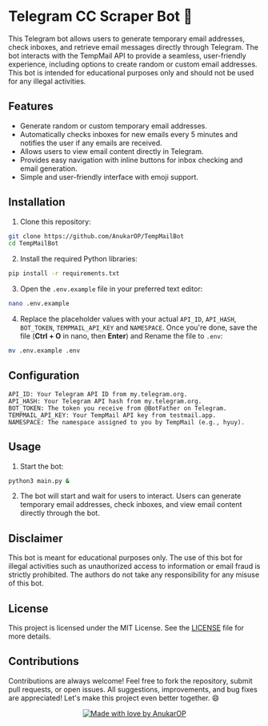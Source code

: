 # Telegram CC Scraper Bot 🚀

This Telegram bot allows users to generate temporary email addresses, check inboxes, and retrieve email messages directly through Telegram. The bot interacts with the TempMail API to provide a seamless, user-friendly experience, including options to create random or custom email addresses. This bot is intended for educational purposes only and should not be used for any illegal activities.

## Features

- Generate random or custom temporary email addresses.
- Automatically checks inboxes for new emails every 5 minutes and notifies the user if any emails are received.
- Allows users to view email content directly in Telegram.
- Provides easy navigation with inline buttons for inbox checking and email generation.
- Simple and user-friendly interface with emoji support.

## Installation

1. Clone this repository:

```bash
git clone https://github.com/AnukarOP/TempMailBot
cd TempMailBot
```

2. Install the required Python libraries:

```bash
pip install -r requirements.txt
```

3. Open the `.env.example` file in your preferred text editor:

```bash
nano .env.example
```

4. Replace the placeholder values with your actual `API_ID`, `API_HASH`, `BOT_TOKEN`, `TEMPMAIL_API_KEY` and `NAMESPACE`. Once you're done, save the file (**Ctrl + O** in nano, then **Enter**) and Rename the file to `.env`:

```bash
mv .env.example .env
```
## Configuration

```
API_ID: Your Telegram API ID from my.telegram.org.
API_HASH: Your Telegram API hash from my.telegram.org.
BOT_TOKEN: The token you receive from @BotFather on Telegram.
TEMPMAIL_API_KEY: Your TempMail API key from testmail.app.
NAMESPACE: The namespace assigned to you by TempMail (e.g., hyuy).
```

## Usage

1. Start the bot:

```bash
python3 main.py &
```

2. The bot will start and wait for users to interact. Users can generate temporary email addresses, check inboxes, and view email content directly through the bot.

## Disclaimer

This bot is meant for educational purposes only. The use of this bot for illegal activities such as unauthorized access to information or email fraud is strictly prohibited. The authors do not take any responsibility for any misuse of this bot.

## License

This project is licensed under the MIT License. See the [LICENSE](LICENSE) file for more details.

## Contributions

Contributions are always welcome! Feel free to fork the repository, submit pull requests, or open issues. All suggestions, improvements, and bug fixes are appreciated! Let's make this project even better together. 😄
<p align="center">
  <a href="https://github.com/AnukarOP" target="_blank">
    <img src="https://img.shields.io/badge/Made%20with%20%E2%9D%A4%20by-AnukarOP-%23FF0000.svg" alt="Made with love by AnukarOP"/>
  </a>
</p>
